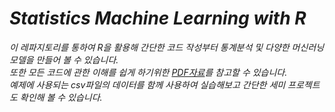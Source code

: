 # **_Statistics Machine Learning with R_**

_이 레파지토리를 통하여 R을 활용해 간단한 코드 작성부터 통계분석 및 다양한 머신러닝 모델을 만들어 볼 수 있습니다. <br>
또한 모든 코드에 관한 이해를 쉽게 하기위한 [PDF자료](./ppt)를 참고할 수 있습니다. <br>
예제에 사용되는 csv파일의 데이터를 함께 사용하여 실습해보고 간단한 세미 프로젝트도 확인해 볼 수 있습니다._
